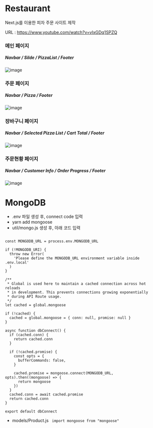 # Restaurant

Next.js를 이용한 피자 주문 사이트 제작

URL : https://www.youtube.com/watch?v=vIxGDq1SPZQ

### 메인 페이지
##### Navbar / Silde / PizzaList / Footer
![image](https://user-images.githubusercontent.com/62472117/162374352-694ecf37-f93b-43bb-8c6c-7a9704ee6362.png)
### 주문 페이지
##### Navbar / Pizza / Footer 
![image](https://user-images.githubusercontent.com/62472117/162375283-6610ef2e-7649-4601-b3e5-16cfa29da8d6.png)
### 장바구니 페이지
##### Navbar / Selected Pizza List / Cart Total / Footer
![image](https://user-images.githubusercontent.com/62472117/162375414-22c13b62-1f52-4c6c-8379-09368cf9b5e9.png)
### 주문현황 페이지
##### Navbar / Customer Info / Order Progress / Footer
![image](https://user-images.githubusercontent.com/62472117/162375493-29687544-6194-4a78-b37b-e1b2229c0446.png)

# MongoDB
- .env 파일 생성 후, connect code 입력
- yarn add mongoose
- util/mongo.js 생성 후, 아래 코드 입력

``` import mongoose from 'mongoose'

const MONGODB_URL = process.env.MONGODB_URL

if (!MONGODB_URI) {
  throw new Error(
    'Please define the MONGODB_URL environment variable inside .env.local'
  )
}

/**
 * Global is used here to maintain a cached connection across hot reloads
 * in development. This prevents connections growing exponentially
 * during API Route usage.
 */
let cached = global.mongoose

if (!cached) {
  cached = global.mongoose = { conn: null, promise: null }
}

async function dbConnect() {
  if (cached.conn) {
    return cached.conn
  }

  if (!cached.promise) {
    const opts = {
      bufferCommands: false,
    }

    cached.promise = mongoose.connect(MONGODB_URL, opts).then((mongoose) => {
      return mongoose
    })
  }
  cached.conn = await cached.promise
  return cached.conn
}

export default dbConnect
```
- models/Product.js ``` import mongoose from "mongoose"```
